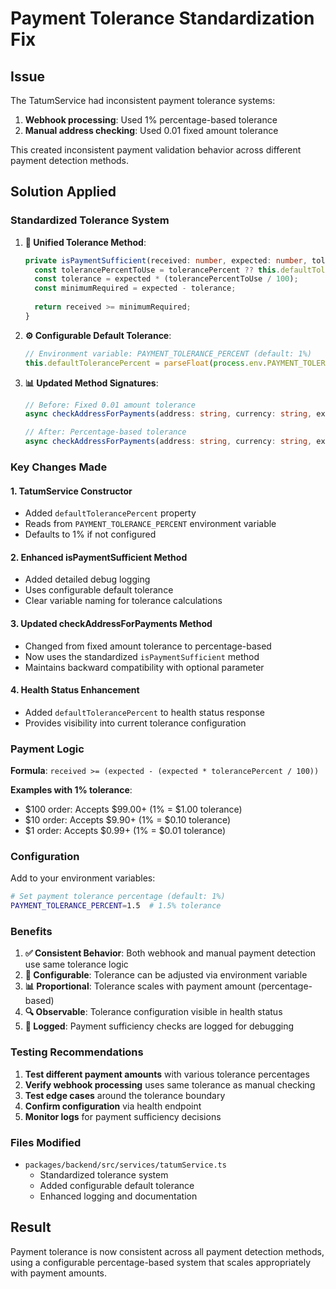 # Payment Tolerance Standardization Fix

## Issue
The TatumService had inconsistent payment tolerance systems:
1. **Webhook processing**: Used 1% percentage-based tolerance
2. **Manual address checking**: Used 0.01 fixed amount tolerance

This created inconsistent payment validation behavior across different payment detection methods.

## Solution Applied

### **Standardized Tolerance System**

1. **🔧 Unified Tolerance Method**:
   ```typescript
   private isPaymentSufficient(received: number, expected: number, tolerancePercent?: number): boolean {
     const tolerancePercentToUse = tolerancePercent ?? this.defaultTolerancePercent;
     const tolerance = expected * (tolerancePercentToUse / 100);
     const minimumRequired = expected - tolerance;
     
     return received >= minimumRequired;
   }
   ```

2. **⚙️ Configurable Default Tolerance**:
   ```typescript
   // Environment variable: PAYMENT_TOLERANCE_PERCENT (default: 1%)
   this.defaultTolerancePercent = parseFloat(process.env.PAYMENT_TOLERANCE_PERCENT || '1');
   ```

3. **📊 Updated Method Signatures**:
   ```typescript
   // Before: Fixed 0.01 amount tolerance
   async checkAddressForPayments(address: string, currency: string, expectedAmount: number, tolerance: number = 0.01)
   
   // After: Percentage-based tolerance
   async checkAddressForPayments(address: string, currency: string, expectedAmount: number, tolerancePercent?: number)
   ```

### **Key Changes Made**

#### **1. TatumService Constructor**
- Added `defaultTolerancePercent` property
- Reads from `PAYMENT_TOLERANCE_PERCENT` environment variable
- Defaults to 1% if not configured

#### **2. Enhanced isPaymentSufficient Method**
- Added detailed debug logging
- Uses configurable default tolerance
- Clear variable naming for tolerance calculations

#### **3. Updated checkAddressForPayments Method**
- Changed from fixed amount tolerance to percentage-based
- Now uses the standardized `isPaymentSufficient` method
- Maintains backward compatibility with optional parameter

#### **4. Health Status Enhancement**
- Added `defaultTolerancePercent` to health status response
- Provides visibility into current tolerance configuration

### **Payment Logic**

**Formula**: `received >= (expected - (expected * tolerancePercent / 100))`

**Examples with 1% tolerance**:
- $100 order: Accepts $99.00+ (1% = $1.00 tolerance)
- $10 order: Accepts $9.90+ (1% = $0.10 tolerance)  
- $1 order: Accepts $0.99+ (1% = $0.01 tolerance)

### **Configuration**

Add to your environment variables:
```bash
# Set payment tolerance percentage (default: 1%)
PAYMENT_TOLERANCE_PERCENT=1.5  # 1.5% tolerance
```

### **Benefits**

1. **✅ Consistent Behavior**: Both webhook and manual payment detection use same tolerance logic
2. **🔧 Configurable**: Tolerance can be adjusted via environment variable
3. **📊 Proportional**: Tolerance scales with payment amount (percentage-based)
4. **🔍 Observable**: Tolerance configuration visible in health status
5. **📝 Logged**: Payment sufficiency checks are logged for debugging

### **Testing Recommendations**

1. **Test different payment amounts** with various tolerance percentages
2. **Verify webhook processing** uses same tolerance as manual checking
3. **Test edge cases** around the tolerance boundary
4. **Confirm configuration** via health endpoint
5. **Monitor logs** for payment sufficiency decisions

### **Files Modified**

- `packages/backend/src/services/tatumService.ts`
  - Standardized tolerance system
  - Added configurable default tolerance
  - Enhanced logging and documentation

## Result

Payment tolerance is now consistent across all payment detection methods, using a configurable percentage-based system that scales appropriately with payment amounts.
